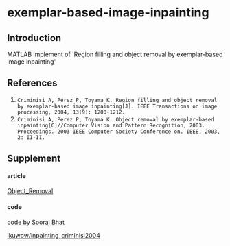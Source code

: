 # exemplar-based-image-inpainting
## Introduction
MATLAB implement of 'Region filling and object removal by exemplar-based image inpainting'

## References

1. `Criminisi A, Pérez P, Toyama K. Region filling and object removal by exemplar-based image inpainting[J]. IEEE Transactions on image processing, 2004, 13(9): 1200-1212.`
2. `Criminisi A, Perez P, Toyama K. Object removal by exemplar-based inpainting[C]//Computer Vision and Pattern Recognition, 2003. Proceedings. 2003 IEEE Computer Society Conference on. IEEE, 2003, 2: II-II.`

## Supplement

#### article

[Object_Removal](http://scarlet.stanford.edu/teach/index.php/Object_Removal)

#### code

[code by Sooraj Bhat](http://white.stanford.edu/teach/images/5/55/ExemplarBasedInpainting.zip)

[ikuwow/inpainting_criminisi2004](https://github.com/ikuwow/inpainting_criminisi2004)